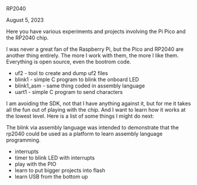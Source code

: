 RP2040

August 5, 2023

Here you have various experiments and projects involving the Pi Pico and
the RP2040 chip.

I was never a great fan of the Raspberry Pi, but the Pico and RP2040 are
another thing entirely.  The more I work with them, the more I like them.
Everything is open source, even the bootrom code.

* uf2 - tool to create and dump uf2 files
* blink1 - simple C program to blink the onboard LED
* blink1_asm - same thing coded in assembly language
* uart1 - simple C program to send characters

I am avoiding the SDK, not that I have anything against it, but for me it takes
all the fun out of playing with the chip.  And I want to learn how it works at
the lowest level.  Here is a list of some things I might do next:

The blink via assembly language was intended to demonstrate that the rp2040
could be used as a platform to learn assembly language programming.

* interrupts
* timer to blink LED with interrupts
* play with the PIO
* learn to put bigger projects into flash
* learn USB from the bottom up
